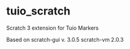 # tuio_scratch
Scratch 3 extension for Tuio Markers

Based on
scratch-gui v. 3.0.5
scratch-vm 2.0.3
